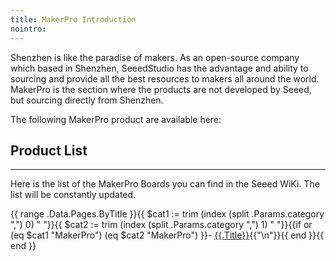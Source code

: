 ```yaml
---
title: MakerPro Introduction
nointro:
---
```


Shenzhen is like the paradise of makers. As an open-source company which based in Shenzhen, SeeedStudio has the advantage and ability to sourcing and provide all the best resources to makers all around the world. MakerPro is the section where the products are not developed by Seeed, but sourcing directly from Shenzhen. 

The following MakerPro product are available here:

## Product  List
---

Here is the list of the MakerPro Boards you can find in the Seeed WiKi. The list will be constantly updated.

{{ range .Data.Pages.ByTitle }}{{ $cat1 := trim (index (split .Params.category ",") 0) " "}}{{ $cat2 := trim (index (split .Params.category ",") 1) " "}}{{if or (eq $cat1 "MakerPro") (eq $cat2 "MakerPro") }}- [{{.Title}}](/{{.File.BaseFileName}}/){{"\n"}}{{ end }}{{ end }}
